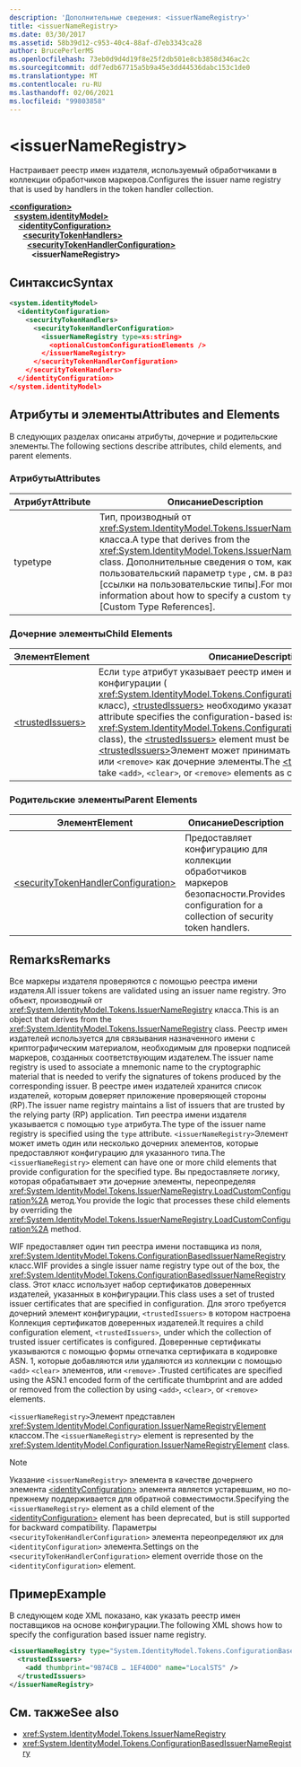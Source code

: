 ```yaml
---
description: 'Дополнительные сведения: <issuerNameRegistry>'
title: <issuerNameRegistry>
ms.date: 03/30/2017
ms.assetid: 58b39d12-c953-40c4-88af-d7eb3343ca28
author: BrucePerlerMS
ms.openlocfilehash: 73eb0d9d4d19f8e25f2db501e8cb3858d346ac2c
ms.sourcegitcommit: ddf7edb67715a5b9a45e3dd44536dabc153c1de0
ms.translationtype: MT
ms.contentlocale: ru-RU
ms.lasthandoff: 02/06/2021
ms.locfileid: "99803858"
---
```

# \<issuerNameRegistry>

<span data-ttu-id="067a0-102">Настраивает реестр имен издателя, используемый обработчиками в коллекции обработчиков маркеров.</span><span class="sxs-lookup"><span data-stu-id="067a0-102">Configures the issuer name registry that is used by handlers in the token handler collection.</span></span>  
  
[**\<configuration>**](../configuration-element.md)\
&nbsp;&nbsp;[**\<system.identityModel>**](system-identitymodel.md)\
&nbsp;&nbsp;&nbsp;&nbsp;[**\<identityConfiguration>**](identityconfiguration.md)\
&nbsp;&nbsp;&nbsp;&nbsp;&nbsp;&nbsp;[**\<securityTokenHandlers>**](securitytokenhandlers.md)\
&nbsp;&nbsp;&nbsp;&nbsp;&nbsp;&nbsp;&nbsp;&nbsp;[**\<securityTokenHandlerConfiguration>**](securitytokenhandlerconfiguration.md)\
&nbsp;&nbsp;&nbsp;&nbsp;&nbsp;&nbsp;&nbsp;&nbsp;&nbsp;&nbsp;**\<issuerNameRegistry>**  
  
## <a name="syntax"></a><span data-ttu-id="067a0-103">Синтаксис</span><span class="sxs-lookup"><span data-stu-id="067a0-103">Syntax</span></span>  
  
```xml  
<system.identityModel>  
  <identityConfiguration>  
    <securityTokenHandlers>  
      <securityTokenHandlerConfiguration>  
        <issuerNameRegistry type=xs:string>  
          <optionalCustomConfigurationElements />  
        </issuerNameRegistry>  
      </securityTokenHandlerConfiguration>  
    </securityTokenHandlers>  
  </identityConfiguration>  
</system.identityModel>  
```  
  
## <a name="attributes-and-elements"></a><span data-ttu-id="067a0-104">Атрибуты и элементы</span><span class="sxs-lookup"><span data-stu-id="067a0-104">Attributes and Elements</span></span>  

 <span data-ttu-id="067a0-105">В следующих разделах описаны атрибуты, дочерние и родительские элементы.</span><span class="sxs-lookup"><span data-stu-id="067a0-105">The following sections describe attributes, child elements, and parent elements.</span></span>  
  
### <a name="attributes"></a><span data-ttu-id="067a0-106">Атрибуты</span><span class="sxs-lookup"><span data-stu-id="067a0-106">Attributes</span></span>  
  
|<span data-ttu-id="067a0-107">Атрибут</span><span class="sxs-lookup"><span data-stu-id="067a0-107">Attribute</span></span>|<span data-ttu-id="067a0-108">Описание</span><span class="sxs-lookup"><span data-stu-id="067a0-108">Description</span></span>|  
|---------------|-----------------|  
|<span data-ttu-id="067a0-109">type</span><span class="sxs-lookup"><span data-stu-id="067a0-109">type</span></span>|<span data-ttu-id="067a0-110">Тип, производный от <xref:System.IdentityModel.Tokens.IssuerNameRegistry> класса.</span><span class="sxs-lookup"><span data-stu-id="067a0-110">A type that derives from the <xref:System.IdentityModel.Tokens.IssuerNameRegistry> class.</span></span> <span data-ttu-id="067a0-111">Дополнительные сведения о том, как указать пользовательский параметр `type` , см. в разделе [ссылки на пользовательские типы].</span><span class="sxs-lookup"><span data-stu-id="067a0-111">For more information about how to specify a custom `type`, see [Custom Type References].</span></span>|  
  
### <a name="child-elements"></a><span data-ttu-id="067a0-112">Дочерние элементы</span><span class="sxs-lookup"><span data-stu-id="067a0-112">Child Elements</span></span>  
  
|<span data-ttu-id="067a0-113">Элемент</span><span class="sxs-lookup"><span data-stu-id="067a0-113">Element</span></span>|<span data-ttu-id="067a0-114">Описание</span><span class="sxs-lookup"><span data-stu-id="067a0-114">Description</span></span>|  
|-------------|-----------------|  
|[\<trustedIssuers>](trustedissuers.md)|<span data-ttu-id="067a0-115">Если `type` атрибут указывает реестр имен издателя на основе конфигурации ( <xref:System.IdentityModel.Tokens.ConfigurationBasedIssuerNameRegistry> класс), [\<trustedIssuers>](trustedissuers.md) необходимо указать элемент.</span><span class="sxs-lookup"><span data-stu-id="067a0-115">When the `type` attribute specifies the configuration-based issuer name registry (the <xref:System.IdentityModel.Tokens.ConfigurationBasedIssuerNameRegistry> class), the [\<trustedIssuers>](trustedissuers.md) element must be specified.</span></span> <span data-ttu-id="067a0-116">[\<trustedIssuers>](trustedissuers.md)Элемент может принимать `<add>` элементы, `<clear>` или `<remove>` как дочерние элементы.</span><span class="sxs-lookup"><span data-stu-id="067a0-116">The [\<trustedIssuers>](trustedissuers.md) element can take `<add>`, `<clear>`, or `<remove>` elements as child elements.</span></span>|  
  
### <a name="parent-elements"></a><span data-ttu-id="067a0-117">Родительские элементы</span><span class="sxs-lookup"><span data-stu-id="067a0-117">Parent Elements</span></span>  
  
|<span data-ttu-id="067a0-118">Элемент</span><span class="sxs-lookup"><span data-stu-id="067a0-118">Element</span></span>|<span data-ttu-id="067a0-119">Описание</span><span class="sxs-lookup"><span data-stu-id="067a0-119">Description</span></span>|  
|-------------|-----------------|  
|[\<securityTokenHandlerConfiguration>](securitytokenhandlerconfiguration.md)|<span data-ttu-id="067a0-120">Предоставляет конфигурацию для коллекции обработчиков маркеров безопасности.</span><span class="sxs-lookup"><span data-stu-id="067a0-120">Provides configuration for a collection of security token handlers.</span></span>|  
  
## <a name="remarks"></a><span data-ttu-id="067a0-121">Remarks</span><span class="sxs-lookup"><span data-stu-id="067a0-121">Remarks</span></span>  

 <span data-ttu-id="067a0-122">Все маркеры издателя проверяются с помощью реестра имени издателя.</span><span class="sxs-lookup"><span data-stu-id="067a0-122">All issuer tokens are validated using an issuer name registry.</span></span> <span data-ttu-id="067a0-123">Это объект, производный от <xref:System.IdentityModel.Tokens.IssuerNameRegistry> класса.</span><span class="sxs-lookup"><span data-stu-id="067a0-123">This is an object that derives from the <xref:System.IdentityModel.Tokens.IssuerNameRegistry> class.</span></span> <span data-ttu-id="067a0-124">Реестр имен издателей используется для связывания назначенного имени с криптографическим материалом, необходимым для проверки подписей маркеров, созданных соответствующим издателем.</span><span class="sxs-lookup"><span data-stu-id="067a0-124">The issuer name registry is used to associate a mnemonic name to the cryptographic material that is needed to verify the signatures of tokens produced by the corresponding issuer.</span></span> <span data-ttu-id="067a0-125">В реестре имен издателей хранится список издателей, которым доверяет приложение проверяющей стороны (RP).</span><span class="sxs-lookup"><span data-stu-id="067a0-125">The issuer name registry maintains a list of issuers that are trusted by the relying party (RP) application.</span></span> <span data-ttu-id="067a0-126">Тип реестра имени издателя указывается с помощью `type` атрибута.</span><span class="sxs-lookup"><span data-stu-id="067a0-126">The type of the issuer name registry is specified using the `type` attribute.</span></span> <span data-ttu-id="067a0-127">`<issuerNameRegistry>`Элемент может иметь один или несколько дочерних элементов, которые предоставляют конфигурацию для указанного типа.</span><span class="sxs-lookup"><span data-stu-id="067a0-127">The `<issuerNameRegistry>` element can have one or more child elements that provide configuration for the specified type.</span></span> <span data-ttu-id="067a0-128">Вы предоставляете логику, которая обрабатывает эти дочерние элементы, переопределяя <xref:System.IdentityModel.Tokens.IssuerNameRegistry.LoadCustomConfiguration%2A> метод.</span><span class="sxs-lookup"><span data-stu-id="067a0-128">You provide the logic that processes these child elements by overriding the <xref:System.IdentityModel.Tokens.IssuerNameRegistry.LoadCustomConfiguration%2A> method.</span></span>  
  
 <span data-ttu-id="067a0-129">WIF предоставляет один тип реестра имени поставщика из поля, <xref:System.IdentityModel.Tokens.ConfigurationBasedIssuerNameRegistry> класс.</span><span class="sxs-lookup"><span data-stu-id="067a0-129">WIF provides a single issuer name registry type out of the box, the <xref:System.IdentityModel.Tokens.ConfigurationBasedIssuerNameRegistry> class.</span></span> <span data-ttu-id="067a0-130">Этот класс использует набор сертификатов доверенных издателей, указанных в конфигурации.</span><span class="sxs-lookup"><span data-stu-id="067a0-130">This class uses a set of trusted issuer certificates that are specified in configuration.</span></span> <span data-ttu-id="067a0-131">Для этого требуется дочерний элемент конфигурации, `<trustedIssuers>` в котором настроена Коллекция сертификатов доверенных издателей.</span><span class="sxs-lookup"><span data-stu-id="067a0-131">It requires a child configuration element, `<trustedIssuers>`, under which the collection of trusted issuer certificates is configured.</span></span> <span data-ttu-id="067a0-132">Доверенные сертификаты указываются с помощью формы отпечатка сертификата в кодировке ASN. 1, которые добавляются или удаляются из коллекции с помощью `<add>` `<clear>` элементов, или `<remove>` .</span><span class="sxs-lookup"><span data-stu-id="067a0-132">Trusted certificates are specified using the ASN.1 encoded form of the certificate thumbprint and are added or removed from the collection by using `<add>`, `<clear>`, or `<remove>` elements.</span></span>  
  
 <span data-ttu-id="067a0-133">`<issuerNameRegistry>`Элемент представлен <xref:System.IdentityModel.Configuration.IssuerNameRegistryElement> классом.</span><span class="sxs-lookup"><span data-stu-id="067a0-133">The `<issuerNameRegistry>` element is represented by the <xref:System.IdentityModel.Configuration.IssuerNameRegistryElement> class.</span></span>  
  
> [!NOTE]
> <span data-ttu-id="067a0-134">Указание `<issuerNameRegistry>` элемента в качестве дочернего элемента [\<identityConfiguration>](identityconfiguration.md) элемента является устаревшим, но по-прежнему поддерживается для обратной совместимости.</span><span class="sxs-lookup"><span data-stu-id="067a0-134">Specifying the `<issuerNameRegistry>` element as a child element of the [\<identityConfiguration>](identityconfiguration.md) element has been deprecated, but is still supported for backward compatibility.</span></span> <span data-ttu-id="067a0-135">Параметры `<securityTokenHandlerConfiguration>` элемента переопределяют их для `<identityConfiguration>` элемента.</span><span class="sxs-lookup"><span data-stu-id="067a0-135">Settings on the `<securityTokenHandlerConfiguration>` element override those on the `<identityConfiguration>` element.</span></span>  
  
## <a name="example"></a><span data-ttu-id="067a0-136">Пример</span><span class="sxs-lookup"><span data-stu-id="067a0-136">Example</span></span>  

 <span data-ttu-id="067a0-137">В следующем коде XML показано, как указать реестр имен поставщиков на основе конфигурации.</span><span class="sxs-lookup"><span data-stu-id="067a0-137">The following XML shows how to specify the configuration based issuer name registry.</span></span>  
  
```xml  
<issuerNameRegistry type="System.IdentityModel.Tokens.ConfigurationBasedIssuerNameRegistry, System.IdentityModel, Version=4.0.0.0, Culture=neutral, PublicKeyToken=b77a5c561934e089">  
  <trustedIssuers>  
    <add thumbprint="9B74CB … 1EF40D0" name="LocalSTS" />  
  </trustedIssuers>  
</issuerNameRegistry>  
```  
  
## <a name="see-also"></a><span data-ttu-id="067a0-138">См. также</span><span class="sxs-lookup"><span data-stu-id="067a0-138">See also</span></span>

- <xref:System.IdentityModel.Tokens.IssuerNameRegistry>
- <xref:System.IdentityModel.Tokens.ConfigurationBasedIssuerNameRegistry>
